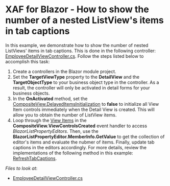 # XAF for Blazor - How to show the number of a nested ListView's items in tab captions

In this example, we demonstrate how to show the number of nested ListViews' items in tab captions. This is done in the following controller: [EmployeeDetailViewController.cs](./CS/ListViewCountInTab.Module.Blazor/Controllers/EmployeeDetailViewController.cs). Follow the steps listed below to accomplish this task:
1. Create a controllers in the Blazor module project.
2. Set the **TargetViewType** property to the **DetailView** and the **TargetObjectType** to your business object type in the controller. As a result, the controller will only be activated in detail forms for your business objects.
3. In the **OnActivated** method, set the [CompositeView.DelayedItemsInitialization](https://docs.devexpress.com/eXpressAppFramework/DevExpress.ExpressApp.CompositeView.DelayedItemsInitialization) to **false** to initialize all View Item controls immediately when the Detail View is created. This will allow you to obtain the number of ListView items.
8. Loop through the [View Items](https://docs.devexpress.com/eXpressAppFramework/112612/concepts/ui-construction/view-items) in the **CompositeView.ViewControlsCreated** event handler to access *BlazorListPropertyEditors*. Then, use the **BlazorListPropertyEditor.MemberInfo.GetValue** to get the collection of editor's items and evaluate the nubmer of items. Finally, update tab captions in the editors accordingly. For more details, review the implementations of the following method in this example: [RefreshTabCaptions](./CS/ListViewCountInTab.Module.Blazor/Controllers/EmployeeDetailViewController.cs#L36).

<!-- default file list -->
*Files to look at*:

* [EmployeeDetailViewController.cs](./CS/ListViewCountInTab.Module.Blazor/Controllers/EmployeeDetailViewController.cs)
<!-- default file list end -->